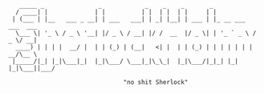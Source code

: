        _____ _               _            _    _    _       _                     
      / ____| |             | |          | |  | |  | |     | |                    
     | (___ | |__   ___ _ __| | ___   ___| | _| |__| | ___ | |_ __ ___   ___  ___ 
      \___ \| '_ \ / _ \ '__| |/ _ \ / __| |/ /  __  |/ _ \| | '_ ` _ \ / _ \/ __|
      ____) | | | |  __/ |  | | (_) | (__|   <| |  | | (_) | | | | | | |  __/\__ \
     |_____/|_| |_|\___|_|  |_|\___/ \___|_|\_\_|  |_|\___/|_|_| |_| |_|\___||___/

                                    "no shit Sherlock"
